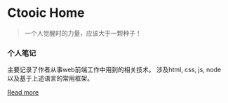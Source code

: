 # Ctooic Home

>一个人觉醒时的力量，应该大于一颗种子！

### 个人笔记

主要记录了作者从事web前端工作中用到的相关技术。
涉及html, css, js, node 以及基于上述语言的常用框架。

[Read more](https://ctoo88.github.io/blog)
